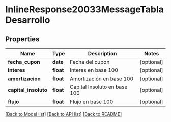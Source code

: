 # InlineResponse20033MessageTablaDesarrollo

## Properties
Name | Type | Description | Notes
------------ | ------------- | ------------- | -------------
**fecha_cupon** | **date** | Fecha del cupon | [optional] 
**interes** | **float** | Interes en base 100 | [optional] 
**amortizacion** | **float** | Amortización en base 100 | [optional] 
**capital_insoluto** | **float** | Capital Insoluto en base 100 | [optional] 
**flujo** | **float** | Flujo en base 100 | [optional] 

[[Back to Model list]](../README.md#documentation-for-models) [[Back to API list]](../README.md#documentation-for-api-endpoints) [[Back to README]](../README.md)

